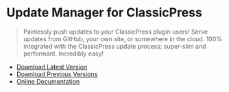 # Update Manager for ClassicPress

> Painlessly push updates to your ClassicPress plugin users! Serve updates from GitHub, your own site, or somewhere in the cloud. 100% integrated with the ClassicPress update process; super-slim and performant. Incredibly easy!

- [Download Latest Version](https://github.com/codepotent/php-error-log-viewer/releases/latest)
- [Download Previous Versions](https://github.com/codepotent/php-error-log-viewer/releases/)
- [Online Documentation](https://codepotent.com/classicpress/plugins/)
